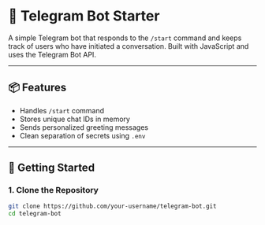# 🤖 Telegram Bot Starter

A simple Telegram bot that responds to the `/start` command and keeps track of users who have initiated a conversation. Built with JavaScript and uses the Telegram Bot API.

---

## 📦 Features

- Handles `/start` command
- Stores unique chat IDs in memory
- Sends personalized greeting messages
- Clean separation of secrets using `.env`

---

## 🚀 Getting Started

### 1. Clone the Repository

```bash
git clone https://github.com/your-username/telegram-bot.git
cd telegram-bot
